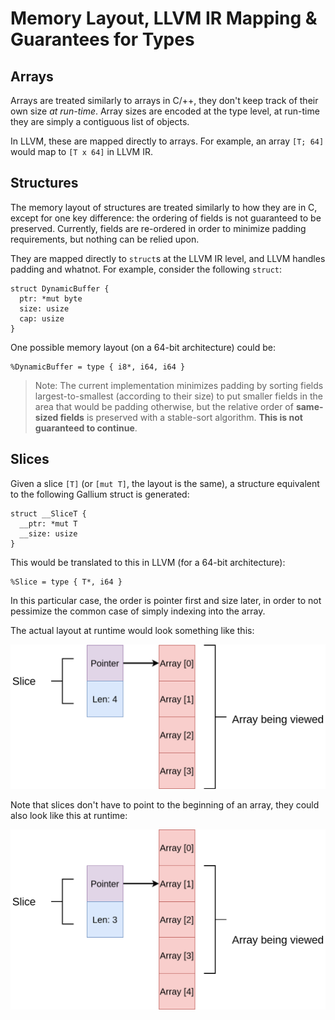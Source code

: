 # Memory Layout, LLVM IR Mapping & Guarantees for Types

## Arrays

Arrays are treated similarly to arrays in C/++, they don't keep track of their own size *at run-time*. Array sizes are encoded at the type level, at run-time they are simply a contiguous list of objects. 



In LLVM, these are mapped directly to arrays. For example, an array `[T; 64]` would map to `[T x 64]` in LLVM IR. 



## Structures

The memory layout of structures are treated similarly to how they are in C, except for one key difference: the ordering of fields is not guaranteed to be preserved. Currently, fields are re-ordered in order to minimize padding requirements, but nothing can be relied upon. 



They are mapped directly to `struct`s at the LLVM IR level, and LLVM handles padding and whatnot. For example, consider the following `struct`:

```
struct DynamicBuffer {
  ptr: *mut byte
  size: usize
  cap: usize
}
```

One possible memory layout (on a 64-bit architecture) could be:

```
%DynamicBuffer = type { i8*, i64, i64 }
```

> Note: The current implementation minimizes padding by sorting fields largest-to-smallest (according to their size) to put smaller fields in the area that would be padding otherwise, but the relative order of **same-sized fields** is preserved with a stable-sort algorithm. 
> **This is not guaranteed to continue**.

## Slices

Given a slice `[T]` (or `[mut T]`, the layout is the same), a structure equivalent to the following Gallium struct is generated:

```
struct __SliceT {
  __ptr: *mut T
  __size: usize
}
```

This would be translated to this in LLVM (for a 64-bit architecture):

```
%Slice = type { T*, i64 }
```

In this particular case, the order is pointer first and size later, in order to not pessimize the common case of simply indexing into the array. 

The actual layout at runtime would look something like this:

![layout #1](../assets/images/slice-layout-1.png)

Note that slices don't have to point to the beginning of an array, they could also look like this at runtime:

![layout #2](../assets/images/slice-layout-2.png)